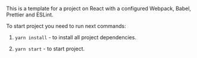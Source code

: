 This is a template for a project on React with a configured Webpack, Babel, Prettier and ESLint.

To start project you need to run next commands:

1) `yarn install` - to install all project dependencies.

2) `yarn start` - to start project.
